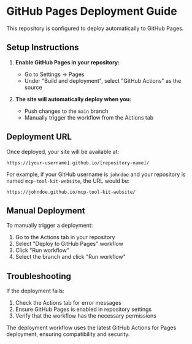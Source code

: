 # GitHub Pages Deployment Guide

This repository is configured to deploy automatically to GitHub Pages.

## Setup Instructions

1. **Enable GitHub Pages in your repository:**
   - Go to Settings → Pages
   - Under "Build and deployment", select "GitHub Actions" as the source

2. **The site will automatically deploy when you:**
   - Push changes to the `main` branch
   - Manually trigger the workflow from the Actions tab

## Deployment URL

Once deployed, your site will be available at:
```
https://[your-username].github.io/[repository-name]/
```

For example, if your GitHub username is `johndoe` and your repository is named `mcp-tool-kit-website`, the URL would be:
```
https://johndoe.github.io/mcp-tool-kit-website/
```

## Manual Deployment

To manually trigger a deployment:
1. Go to the Actions tab in your repository
2. Select "Deploy to GitHub Pages" workflow
3. Click "Run workflow"
4. Select the branch and click "Run workflow"

## Troubleshooting

If the deployment fails:
1. Check the Actions tab for error messages
2. Ensure GitHub Pages is enabled in repository settings
3. Verify that the workflow has the necessary permissions

The deployment workflow uses the latest GitHub Actions for Pages deployment, ensuring compatibility and security.
